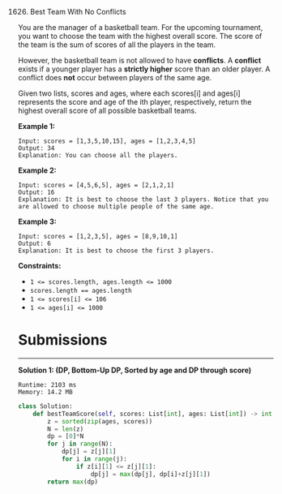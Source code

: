 1626. Best Team With No Conflicts

You are the manager of a basketball team. For the upcoming tournament, you want to choose the team with the highest overall score. The score of the team is the sum of scores of all the players in the team.

However, the basketball team is not allowed to have **conflicts**. A **conflict** exists if a younger player has a **strictly higher** score than an older player. A conflict does **not** occur between players of the same age.

Given two lists, scores and ages, where each scores[i] and ages[i] represents the score and age of the ith player, respectively, return the highest overall score of all possible basketball teams.

 

**Example 1:**
```
Input: scores = [1,3,5,10,15], ages = [1,2,3,4,5]
Output: 34
Explanation: You can choose all the players.
```

**Example 2:**
```
Input: scores = [4,5,6,5], ages = [2,1,2,1]
Output: 16
Explanation: It is best to choose the last 3 players. Notice that you are allowed to choose multiple people of the same age.
```

**Example 3:**
```
Input: scores = [1,2,3,5], ages = [8,9,10,1]
Output: 6
Explanation: It is best to choose the first 3 players. 
```

**Constraints:**

* `1 <= scores.length, ages.length <= 1000`
* `scores.length == ages.length`
* `1 <= scores[i] <= 106`
* `1 <= ages[i] <= 1000`

# Submissions
---
**Solution 1: (DP, Bottom-Up DP, Sorted by age and DP through score)**
```
Runtime: 2103 ms
Memory: 14.2 MB
```
```python
class Solution:
    def bestTeamScore(self, scores: List[int], ages: List[int]) -> int:
        z = sorted(zip(ages, scores))
        N = len(z)
        dp = [0]*N
        for j in range(N):
            dp[j] = z[j][1]
            for i in range(j):
                if z[i][1] <= z[j][1]:
                    dp[j] = max(dp[j], dp[i]+z[j][1])
        return max(dp)
```
